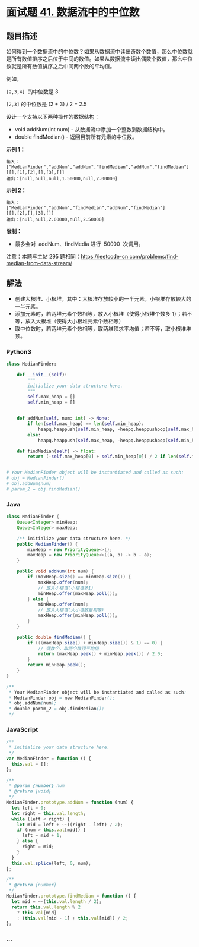 # [面试题 41. 数据流中的中位数](https://leetcode-cn.com/problems/shu-ju-liu-zhong-de-zhong-wei-shu-lcof/)

## 题目描述

<!-- 这里写题目描述 -->

如何得到一个数据流中的中位数？如果从数据流中读出奇数个数值，那么中位数就是所有数值排序之后位于中间的数值。如果从数据流中读出偶数个数值，那么中位数就是所有数值排序之后中间两个数的平均值。

例如，

`[2,3,4]`  的中位数是 3

`[2,3]` 的中位数是 (2 + 3) / 2 = 2.5

设计一个支持以下两种操作的数据结构：

- void addNum(int num) - 从数据流中添加一个整数到数据结构中。
- double findMedian() - 返回目前所有元素的中位数。

**示例 1：**

```
输入：
["MedianFinder","addNum","addNum","findMedian","addNum","findMedian"]
[[],[1],[2],[],[3],[]]
输出：[null,null,null,1.50000,null,2.00000]
```

**示例 2：**

```
输入：
["MedianFinder","addNum","findMedian","addNum","findMedian"]
[[],[2],[],[3],[]]
输出：[null,null,2.00000,null,2.50000]
```

**限制：**

- 最多会对  addNum、findMedia 进行  50000  次调用。

注意：本题与主站 295 题相同：https://leetcode-cn.com/problems/find-median-from-data-stream/

## 解法

<!-- 这里可写通用的实现逻辑 -->

- 创建大根堆、小根堆，其中：大根堆存放较小的一半元素，小根堆存放较大的一半元素。
- 添加元素时，若两堆元素个数相等，放入小根堆（使得小根堆个数多 1）；若不等，放入大根堆（使得大小根堆元素个数相等）
- 取中位数时，若两堆元素个数相等，取两堆顶求平均值；若不等，取小根堆堆顶。

<!-- tabs:start -->

### **Python3**

<!-- 这里可写当前语言的特殊实现逻辑 -->

```python
class MedianFinder:

    def __init__(self):
        """
        initialize your data structure here.
        """
        self.max_heap = []
        self.min_heap = []


    def addNum(self, num: int) -> None:
        if len(self.max_heap) == len(self.min_heap):
            heapq.heappush(self.min_heap, -heapq.heappushpop(self.max_heap, -num))
        else:
            heapq.heappush(self.max_heap, -heapq.heappushpop(self.min_heap, num))

    def findMedian(self) -> float:
        return (-self.max_heap[0] + self.min_heap[0]) / 2 if len(self.max_heap) == len(self.min_heap) else self.min_heap[0]


# Your MedianFinder object will be instantiated and called as such:
# obj = MedianFinder()
# obj.addNum(num)
# param_2 = obj.findMedian()
```

### **Java**

<!-- 这里可写当前语言的特殊实现逻辑 -->

```java
class MedianFinder {
    Queue<Integer> minHeap;
    Queue<Integer> maxHeap;

    /** initialize your data structure here. */
    public MedianFinder() {
        minHeap = new PriorityQueue<>();
        maxHeap = new PriorityQueue<>((a, b) -> b - a);
    }

    public void addNum(int num) {
        if (maxHeap.size() == minHeap.size()) {
            maxHeap.offer(num);
            // 放入小根堆(小根堆多1)
            minHeap.offer(maxHeap.poll());
        } else {
            minHeap.offer(num);
            // 放入大根堆(大小堆数量相等)
            maxHeap.offer(minHeap.poll());
        }
    }

    public double findMedian() {
        if (((maxHeap.size() + minHeap.size()) & 1) == 0) {
            // 偶数个，取两个堆顶平均值
            return (maxHeap.peek() + minHeap.peek()) / 2.0;
        }
        return minHeap.peek();
    }
}

/**
 * Your MedianFinder object will be instantiated and called as such:
 * MedianFinder obj = new MedianFinder();
 * obj.addNum(num);
 * double param_2 = obj.findMedian();
 */
```

### **JavaScript**

```js
/**
 * initialize your data structure here.
 */
var MedianFinder = function () {
  this.val = [];
};

/**
 * @param {number} num
 * @return {void}
 */
MedianFinder.prototype.addNum = function (num) {
  let left = 0;
  let right = this.val.length;
  while (left < right) {
    let mid = left + ~~((right - left) / 2);
    if (num > this.val[mid]) {
      left = mid + 1;
    } else {
      right = mid;
    }
  }
  this.val.splice(left, 0, num);
};

/**
 * @return {number}
 */
MedianFinder.prototype.findMedian = function () {
  let mid = ~~(this.val.length / 2);
  return this.val.length % 2
    ? this.val[mid]
    : (this.val[mid - 1] + this.val[mid]) / 2;
};
```

### **...**

```

```

<!-- tabs:end -->
